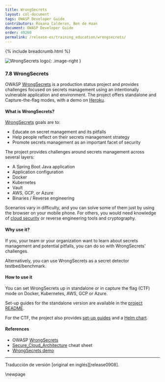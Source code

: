 ```yaml
---
title: WrongSecrets
layout: col-document
tags: OWASP Developer Guide
contributors: Roxana Calderon, Ben de Haan 
document: OWASP Developer Guide
order: 49260
permalink: /release-es/training_education/wrongsecrets/
---
```


{% include breadcrumb.html %}

<style type="text/css">
.image-right {
  height: 180px;
  display: block;
  margin-left: auto;
  margin-right: auto;
  float: right;
}
</style>

![WrongSecrets logo](../../../assets/images/logos/wrongsecrets.png "OWASP WrongSecrets"){: .image-right }

### 7.8 WrongSecrets

OWASP [WrongSecrets][wrongsecrets-project] is a production status project
and provides challenges focused on secrets management using an intentionally vulnerable application and environment.
The project offers standalone and Capture-the-flag modes, with a demo on [Heroku][wsheroku].

#### What is WrongSecrets?

[WrongSecrets][wrongsecrets] goals are to:

* Educate on secret management and its pitfalls
* Help people reflect on their secrets management strategy
* Promote secrets management as an important facet of security

The project provides challenges around secrets management across several layers:

* A Spring Boot Java application
* Application configuration
* Docker
* Kubernetes
* Vault
* AWS, GCP, or Azure
* Binaries / Reverse engineering

Scenarios vary in difficulty, and you can solve some of them just by using the browser on your mobile phone.
For others, you would need knowledge of [cloud security][cscloud] or reverse engineering tools and cryptography.

#### Why use it?

If you, your team or your organization want to learn about secrets management and potential pitfalls,
you can do so with WrongSecrets' challenges.

Alternatively, you can use WrongSecrets as a secret detector testbed/benchmark.

#### How to use it

You can set WrongSecrets up in standalone or in capture the flag (CTF) mode on Docker, Kubernetes, AWS, GCP or Azure.

Set-up guides for the standalone version are available in the [project README][readme].

For the CTF, the project also provides [set-up guides][ctf] and a [Helm chart][wrongsecrets-helm].

#### References

* OWASP [WrongSecrets][wrongsecrets-project]
* [Secure_Cloud_Architecture][cscloud] cheat sheet
* [WrongSecrets demo][wsheroku]

---

Traducción de versión [original en inglés][release0908].

[cscloud]: https://cheatsheetseries.owasp.org/cheatsheets/Secure_Cloud_Architecture_Cheat_Sheet
[ctf]: https://github.com/OWASP/wrongsecrets/blob/master/ctf-instructions.md
[edit0908]: https://github.com/OWASP/www-project-developer-guide/blob/main/release/09-training-education/08-wrongsecrets.md
[wsheroku]: https://wrongsecrets.herokuapp.com/

[readme]: https://github.com/OWASP/wrongsecrets/blob/master/README.md
[wrongsecrets]: https://github.com/OWASP/wrongsecrets
[wrongsecrets-helm]: https://owasp.org/wrongsecrets-ctf-party/
[wrongsecrets-project]: https://owasp.org/www-project-wrongsecrets/

\newpage
